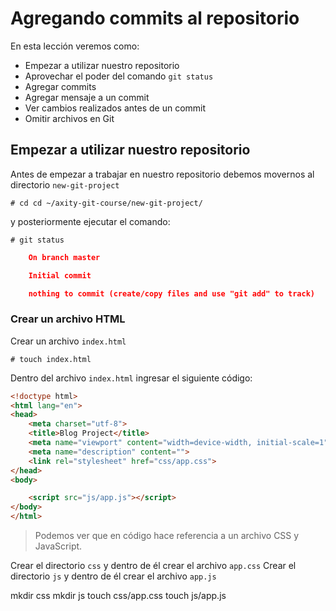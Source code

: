 # Agregando commits al repositorio

En esta lección veremos como:

 - Empezar a utilizar nuestro repositorio
 - Aprovechar el poder del comando `git status`
 - Agregar commits
 - Agregar mensaje a un commit
 - Ver cambios realizados antes de un commit
 - Omitir archivos en Git

## Empezar a utilizar nuestro repositorio

Antes de empezar a trabajar en nuestro repositorio debemos movernos al directorio `new-git-project` 

    # cd cd ~/axity-git-course/new-git-project/
    
y posteriormente ejecutar el comando:

    # git status

```json
    On branch master

    Initial commit

    nothing to commit (create/copy files and use "git add" to track)
```

### Crear un archivo HTML

Crear un archivo `index.html` 

    # touch index.html

Dentro del archivo `index.html` ingresar el siguiente código:

```html
<!doctype html>
<html lang="en">
<head>
    <meta charset="utf-8">
    <title>Blog Project</title>
    <meta name="viewport" content="width=device-width, initial-scale=1">
    <meta name="description" content="">
    <link rel="stylesheet" href="css/app.css">
</head>
<body>

    <script src="js/app.js"></script>
</body>
</html>
```

> Podemos ver que en código hace referencia a un archivo CSS  y JavaScript.

Crear el directorio `css` y dentro de él crear el archivo `app.css`
Crear el directorio `js` y dentro de él crear el archivo `app.js`

mkdir css
mkdir js
touch css/app.css
touch js/app.js





<!--stackedit_data:
eyJoaXN0b3J5IjpbLTU4MzA4MDYyNCwxNzE4MjM3MjgxLDEzMj
U3NDYzNzQsMTU2MjQzNTI3OSwxNzUwMjA5NTQ2LDQyMTA0MzY2
LDIwNDAyMjg5NjksLTE3NTg5ODQ3MjQsMTMyNjk0Njc2NywxOD
E1MTIxNzgwLDQxNjM1ODA2M119
-->